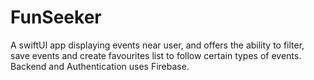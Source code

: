 # FunSeeker
A swiftUI app displaying events near user, and offers the ability to filter, save events and create favourites list to follow certain types of events. Backend and Authentication uses Firebase.
